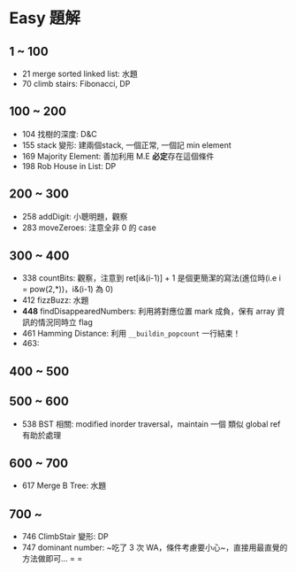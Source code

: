 # Easy 題解

## 1 ~ 100
* 21 merge sorted linked list: 水題
* 70 climb stairs: Fibonacci, DP

## 100 ~ 200
* 104 找樹的深度: D&C
* 155 stack 變形: 建兩個stack, 一個正常, 一個記 min element
* 169 Majority Element: 善加利用 M.E **必定**存在這個條件
* 198 Rob House in List: DP

## 200 ~ 300
* 258 addDigit: 小聰明題，觀察
* 283 moveZeroes: 注意全非 0 的 case

## 300 ~ 400
* 338 countBits: 觀察，注意到 ret[i&(i-1)] + 1 是個更簡潔的寫法(進位時(i.e i = pow(2,\*))，i&(i-1) 為 0)
* 412 fizzBuzz: 水題
* **448** findDisappearedNumbers: 利用將對應位置 mark 成負，保有 array 資訊的情況同時立 flag
* 461 Hamming Distance: 利用 `__buildin_popcount` 一行結束！
* 463: 

## 400 ~ 500

## 500 ~ 600
* 538 BST 相關: modified inorder traversal，maintain 一個 類似 global ref 有助於處理

## 600 ~ 700
* 617 Merge B Tree: 水題

## 700 ~
* 746 ClimbStair 變形: DP
* 747 dominant number: ~吃了 3 次 WA，條件考慮要小心~，直接用最直覺的方法做即可... = =

